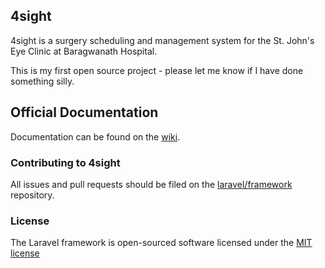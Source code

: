 ## 4sight

4sight is a surgery scheduling and management system for the St. John's Eye Clinic at Baragwanath Hospital. 

This is my first open source project - please let me know if I have done something silly.

## Official Documentation

Documentation can be found on the [wiki](wiki).

### Contributing to 4sight

All issues and pull requests should be filed on the [laravel/framework](http://github.com/cookish/4sight) repository.

### License

The Laravel framework is open-sourced software licensed under the [MIT license](http://opensource.org/licenses/MIT)
